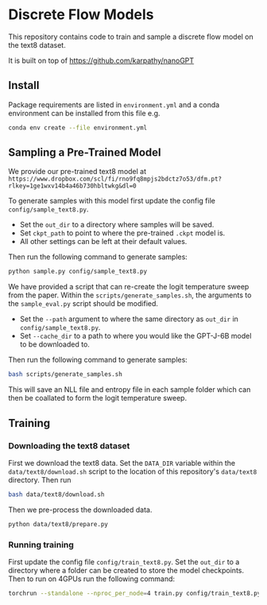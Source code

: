 
# Discrete Flow Models

This repository contains code to train and sample a discrete flow model on the
text8 dataset.

It is built on top of https://github.com/karpathy/nanoGPT


## Install

Package requirements are listed in `environment.yml` and a conda environment can
be installed from this file e.g.

```bash
conda env create --file environment.yml
```

## Sampling a Pre-Trained Model

We provide our pre-trained text8 model at `https://www.dropbox.com/scl/fi/rno9fq8mpjs2bdctz7o53/dfm.pt?rlkey=1ge1wxv14b4a46b730hbltwkg&dl=0`

To generate samples with this model first update the config file `config/sample_text8.py`.
- Set the `out_dir` to a directory where samples will be saved.
- Set `ckpt_path` to point to where the pre-trained `.ckpt` model is.
- All other settings can be left at their default values.

Then run the following command to generate samples:

```bash
python sample.py config/sample_text8.py
```

We have provided a script that can re-create the logit temperature sweep from the paper.
Within the `scripts/generate_samples.sh`, the arguments to the `sample_eval.py` script should be modified.
- Set the `--path` argument to where the same directory as `out_dir` in `config/sample_text8.py`.
- Set `--cache_dir` to a path to where you would like the GPT-J-6B model to be downloaded to.

Then run the following command to generate samples:

```bash
bash scripts/generate_samples.sh
```
This will save an NLL file and entropy file in each sample folder which can then be coallated to
form the logit temperature sweep.


## Training

### Downloading the text8 dataset
First we download the text8 data. Set the `DATA_DIR` variable within the `data/text8/download.sh` script
to the location of this repository's `data/text8` directory. Then run

```bash
bash data/text8/download.sh
```

Then we pre-process the downloaded data.
```bash
python data/text8/prepare.py
```

### Running training
First update the config file `config/train_text8.py`. Set the `out_dir` to a directory where a folder can be created 
to store the model checkpoints.
Then to run on 4GPUs run the following command:

```bash
torchrun --standalone --nproc_per_node=4 train.py config/train_text8.py
```
